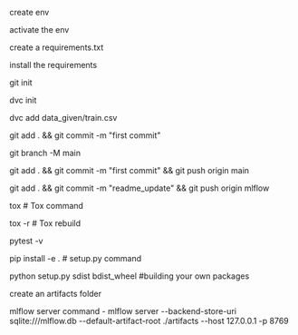 create env

activate the env

create a requirements.txt

install the requirements

git init

dvc init

dvc add data_given/train.csv

git add . && git commit -m "first commit" 

git branch -M main

git add . && git commit -m "first commit"  && git push origin main

git add . && git commit -m "readme_update"  && git push origin mlflow



tox # Tox command

tox -r # Tox rebuild

pytest -v

pip install -e . # setup.py command

python setup.py sdist bdist_wheel #building your own packages

create an artifacts folder

mlflow server command - 
mlflow server --backend-store-uri sqlite:///mlflow.db --default-artifact-root ./artifacts --host 127.0.0.1 -p 8769
